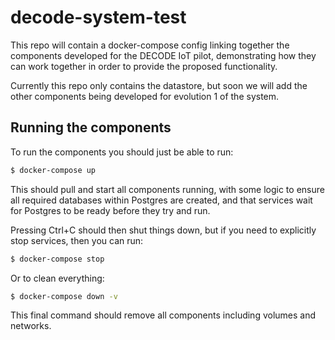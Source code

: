 # decode-system-test

This repo will contain a docker-compose config linking together the components
developed for the DECODE IoT pilot, demonstrating how they can work together in
order to provide the proposed functionality.

Currently this repo only contains the datastore, but soon we will add the other
components being developed for evolution 1 of the system.

## Running the components

To run the components you should just be able to run:

```bash
$ docker-compose up
```

This should pull and start all components running, with some logic to ensure
all required databases within Postgres are created, and that services wait for
Postgres to be ready before they try and run.

Pressing Ctrl+C should then shut things down, but if you need to explicitly
stop services, then you can run:

```bash
$ docker-compose stop
```

Or to clean everything:

```bash
$ docker-compose down -v
```

This final command should remove all components including volumes and networks.

